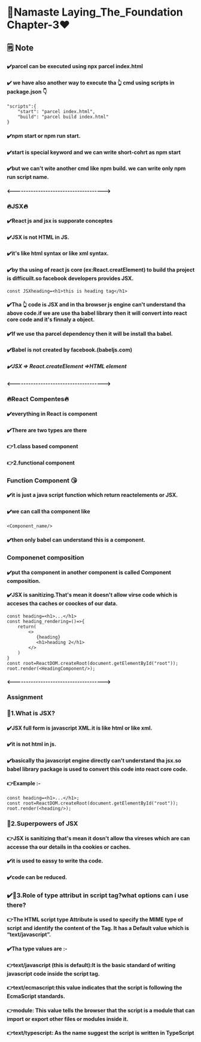 # 🚀Namaste Laying_The_Foundation Chapter-3❤️
## 🗒️ Note 
#### ✔️parcel can be executed using npx parcel index.html 
#### ✔️ we have also another way to execute tha 👆 cmd using scripts in package.json 👇 
```
"scripts":{
    "start": "parcel index.html",
    "build": "parcel build index.html"
}
``` 
#### ✔️npm start or npm run start. 
#### ✔️start is special keyword and we can write short-cohrt as npm start 
#### ✔️but we can't wite another cmd like npm build. we can write only npm run script name.

#### <------------------------------------->

### 🔥JSX🔥 
#### ✔️React js and jsx is supporate conceptes 
#### ✔️JSX is not HTML in JS.
#### ✔️it's like html syntax or like xml syntax.
#### ✔️by tha using of react js core (ex:React.creatElement) to build tha project is difficuilt.so facebook developers provides JSX.
```
const JSXheading=<h1>this is heading tag</h1>
```
#### ✔️Tha 👆 code is JSX and in tha browser js engine can't understand tha above code.if we are use tha babel library then it will convert into react core code and it's finnaly a object.
#### ✔️If we use tha parcel dependency then it will be install tha babel.
#### ✔️Babel is not created by facebook.(babeljs.com)
##### ✔️JSX => React.createElement =>HTML element 

#### <-------------------------------------> 

### 🔥React Compentes🔥
#### ✔️everything in React is component 
#### ✔️There are two types are there 
#### 👉1.class based component 
#### 👉2.functional component 
### Function Component 😘
#### ✔️it is just a java script function which return reactelements or JSX.
#### ✔️we can call tha component like 
```
<Component_name/>
```
#### ✔️then only babel can understand this is a component.  
### Componenet composition 
#### ✔️put tha component in another component is called Component composition.
#### ✔️JSX is sanitizing.That's mean it doesn't allow virse code which is acceses tha caches or coockes of our data.  
```
const heading=<h1>...</h1>
const heading_rendering=()=>{
    return(
        <>
           {heading}
           <h1>heading 2</h1>
        </>
    )
}
const root=ReactDOM.createRoot(document.getElementById("root"));
root.render(<HeadingComponent/>);
```
#### <-------------------------------------> 
### Assignment
### 🤔1.What is JSX?
#### ✔️JSX full form is javascript XML.it is like html or like xml.
#### ✔️it is not html in js.
#### ✔️basically tha javascript engine directly can't understand tha jsx.so babel library package is used to convert this code into react core code.
#### 👉Example :- 
```
const heading=<h1>...</h1>;
const root=ReactDOM.createRoot(document.getElementById("root"));
root.render(<heading/>);
``` 
### 🤔2.Superpowers of JSX 
#### 👉JSX is sanitizing that's mean it dosn't allow tha vireses which are can accesse tha our details in tha cookies or caches. 
#### ✔️it is used to eassy to write tha code.
#### ✔️code can be reduced.


### ✔️🤔3.Role of type attribut in script tag?what options can i use there?
#### 👉The HTML script type Attribute is used to specify the MIME type of script and identify the content of the Tag. It has a Default value which is “text/javascript”.
#### ✔️Tha type values are :- 
#### 👉text/javascript (this is default):It is the basic standard of writing javascript code inside the script tag.
#### 👉text/ecmascript:this value indicates that the script is following the EcmaScript standards.
#### 👉module: This value tells the browser that the script is a module that can import or export other files or modules inside it.
#### 👉text/typescript: As the name suggest the script is written in TypeScript
